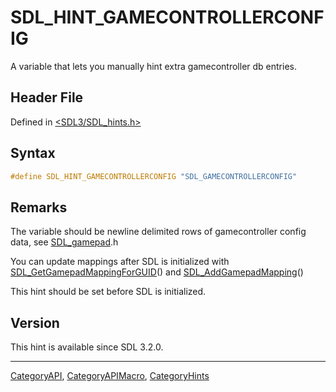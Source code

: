 # SDL_HINT_GAMECONTROLLERCONFIG

A variable that lets you manually hint extra gamecontroller db entries.

## Header File

Defined in [<SDL3/SDL_hints.h>](https://github.com/libsdl-org/SDL/blob/main/include/SDL3/SDL_hints.h)

## Syntax

```c
#define SDL_HINT_GAMECONTROLLERCONFIG "SDL_GAMECONTROLLERCONFIG"
```

## Remarks

The variable should be newline delimited rows of gamecontroller config
data, see [SDL_gamepad](SDL_gamepad).h

You can update mappings after SDL is initialized with
[SDL_GetGamepadMappingForGUID](SDL_GetGamepadMappingForGUID)() and
[SDL_AddGamepadMapping](SDL_AddGamepadMapping)()

This hint should be set before SDL is initialized.

## Version

This hint is available since SDL 3.2.0.

----
[CategoryAPI](CategoryAPI), [CategoryAPIMacro](CategoryAPIMacro), [CategoryHints](CategoryHints)

